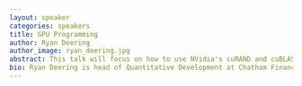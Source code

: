 ```yaml
---
layout: speaker
categories: speakers
title: GPU Programming
author: Ryan Deering
author_image: ryan_deering.jpg
abstract: This talk will focus on how to use NVidia's cuRAND and cuBLAS to accelerate Monte Carlo simulations with a GPU in C#.
bio: Ryan Deering is head of Quantitative Development at Chatham Financial in Kennett Square, PA.  He focuses on building interest rate and foreign exchange models for risk analytics and derivatives pricing.  Before joining Chatham in 2006, Ryan received a PhD in Mathematics from Duke University where he studied signal processing and speech recognition.
---
```


